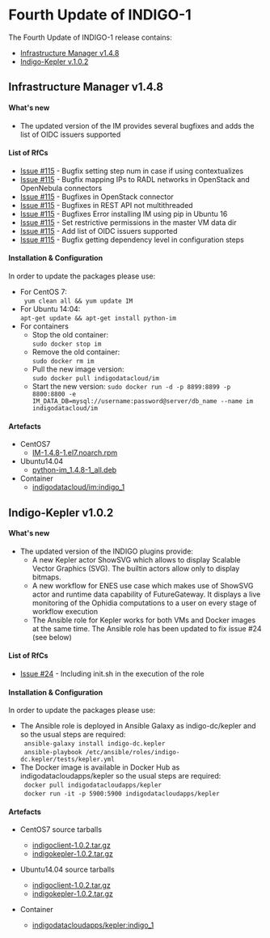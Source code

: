 # Fourth Update of INDIGO-1

The Fourth Update of INDIGO-1 release contains:
* [Infrastructure Manager v1.4.8](#im)
* [Indigo-Kepler v.1.0.2](#ik)


<!--
* [FutureGateway](#fg):
  * [fgAPIServer v0.0.5](#fg)
  * [APIServerDaemon v0.0.5](#fg)
  * [PortalSetup v0.0.4](#fg)
-->

## <a name="im"></a>Infrastructure Manager v1.4.8

#### What's new
* The updated version of the IM provides several bugfixes and adds the list of OIDC issuers supported

#### List of RfCs
* [Issue #115](https://github.com/grycap/im/issues/115) - Bugfix setting step num in case if using contextualizes
* [Issue #115](https://github.com/grycap/im/issues/116) - Bugfix mapping IPs to RADL networks in OpenStack and OpenNebula connectors
* [Issue #115](https://github.com/grycap/im/issues/117) - Bugfixes in OpenStack connector
* [Issue #115](https://github.com/grycap/im/issues/118) - Bugfixes in REST API not multithreaded
* [Issue #115](https://github.com/grycap/im/issues/112) - Bugfixes Error installing IM using pip in Ubuntu 16
* [Issue #115](https://github.com/grycap/im/issues/119) - Set restrictive permissions in the master VM data dir
* [Issue #115](https://github.com/indigo-dc/im/issues/114) - Add list of OIDC issuers supported
* [Issue #115](https://github.com/indigo-dc/im/issues/115) - Bugfix getting dependency level in configuration steps


#### Installation & Configuration
In order to update the packages please use:
* For CentOS 7:<br>
  ``` yum clean all && yum update IM```<br>
* For Ubuntu 14:04:<br>
  ```apt-get update && apt-get install python-im```<br>
* For containers  
  * Stop the old container:<br>
  ```sudo docker stop im ```<br>
  * Remove the old container:<br>
  ```sudo docker rm im ```<br>
  * Pull the new image version:<br>
  ```sudo docker pull indigodatacloud/im``` <br> 
  * Start the new version:
  ```sudo docker run -d -p 8899:8899 -p 8800:8800 -e IM_DATA_DB=mysql://username:password@server/db_name --name im indigodatacloud/im  ``` <br>

#### Artefacts
* CentOS7
  * [IM-1.4.8-1.el7.noarch.rpm](http://repo.indigo-datacloud.eu/repository/indigo-preview/1/centos7/x86_64/updates/IM-1.4.8-1.el7.noarch.rpm)
* Ubuntu14.04
  * [python-im_1.4.8-1_all.deb](http://repo.indigo-datacloud.eu/repository/indigo-preview/1/ubuntu/dists/trusty-updates/main/binary-amd64/python-im_1.4.8-1_all.deb)
* Container
  * [indigodatacloud/im:indigo_1](https://hub.docker.com/r/indigodatacloud/im/tags/)
  
## <a name="ik"></a>Indigo-Kepler v1.0.2

#### What's new
* The updated version of the INDIGO plugins provide:
  * A new Kepler actor ShowSVG which allows to display Scalable Vector Graphics (SVG). The builtin actors allow only to display bitmaps.
  * A new workflow for ENES use case which makes use of ShowSVG actor and runtime data capability of FutureGateway. It displays a live monitoring of the Ophidia computations to a user on every stage of workflow execution
  * The Ansible role for Kepler works for both VMs and Docker images at the same time. The Ansible role has been updated to fix issue #24 (see below)

#### List of RfCs
* [Issue #24](https://github.com/indigo-dc/ansible-role-kepler/issues/24) - Including init.sh in the execution of the role

#### Installation & Configuration
In order to update the packages please use:
* The Ansible role is deployed in Ansible Galaxy as indigo-dc/kepler and so the usual steps are required:<br>
  ``` ansible-galaxy install indigo-dc.kepler```<br>
  ``` ansible-playbook /etc/ansible/roles/indigo-dc.kepler/tests/kepler.yml```<br>
* The Docker image is available in Docker Hub as indigodatacloudapps/kepler so the usual steps are required:<br>
  ``` docker pull indigodatacloudapps/kepler```<br>
  ``` docker run -it -p 5900:5900 indigodatacloudapps/kepler```<br>

#### Artefacts
* CentOS7 source tarballs
  * [indigoclient-1.0.2.tar.gz](http://repo.indigo-datacloud.eu/repository/indigo/1/centos7/SRPMS/tgz/indigoclient-1.0.2.tar.gz)
  * [indigokepler-1.0.2.tar.gz](http://repo.indigo-datacloud.eu/repository/indigo/1/centos7/SRPMS/tgz/indigokepler-1.0.2.tar.gz) 

* Ubuntu14.04 source tarballs
  * [indigoclient-1.0.2.tar.gz](http://repo.indigo-datacloud.eu/repository/indigo/1/ubuntu/dists/trusty-updates/main/source/indigoclient-1.0.2.tar.gz)
  * [indigokepler-1.0.2.tar.gz](http://repo.indigo-datacloud.eu/repository/indigo/1/ubuntu/dists/trusty-updates/main/source/indigokepler-1.0.2.tar.gz) 

* Container
  * [indigodatacloudapps/kepler:indigo_1](https://hub.docker.com/r/indigodatacloudapps/kepler/tags/)
